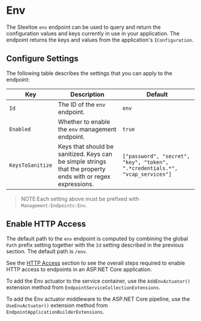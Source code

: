 # Env

The Steeltoe `env` endpoint can be used to query and return the configuration values and keys currently in use in your application. The endpoint returns the keys and values from the application's `IConfiguration`.

## Configure Settings

The following table describes the settings that you can apply to the endpoint:

| Key | Description | Default |
| --- | --- | --- |
| `Id` | The ID of the `env` endpoint. | `env` |
| `Enabled` | Whether to enable the `env` management endpoint. | `true` |
| `KeysToSanitize` | Keys that should be sanitized. Keys can be simple strings that the property ends with or regex expressions. | ```["password", "secret", "key", "token", ".*credentials.*", "vcap_services"]``` |

>NOTE:Each setting above must be prefixed with `Management:Endpoints:Env`.

## Enable HTTP Access

The default path to the `env` endpoint is computed by combining the global `Path` prefix setting together with the `Id` setting described in the previous section. The default path is `/env`.

See the [HTTP Access](/docs/3/management/using-endpoints#http-access) section to see the overall steps required to enable HTTP access to endpoints in an ASP.NET Core application.

To add the Env actuator to the service container, use the `AddEnvActuator()` extension method from `EndpointServiceCollectionExtensions`.

To add the Env actuator middleware to the ASP.NET Core pipeline, use the `UseEnvActuator()` extension method from `EndpointApplicationBuilderExtensions`.

